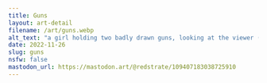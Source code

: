 ```yaml
---
title: Guns
layout: art-detail
filename: /art/guns.webp
alt_text: "a girl holding two badly drawn guns, looking at the viewer (hopefully not shooting AT them). the girl has a small hat, short hair, tank top and jeans?"
date: 2022-11-26
slug: guns
nsfw: false
mastodon_url: https://mastodon.art/@redstrate/109407183038725910
---
```

